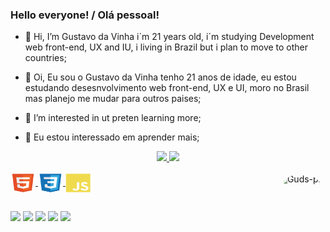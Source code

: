 ### Hello everyone! / Olá pessoal!
  
- 👋 Hi, I’m Gustavo da Vinha i´m 21 years old, i´m studying Development web front-end, UX and IU, i living in Brazil but i plan to move to other countries;
- 👋 Oi, Eu sou o Gustavo da Vinha tenho 21 anos de idade, eu estou estudando desesnvolvimento web front-end, UX e UI, moro no Brasil mas planejo me mudar para outros paises;

- 👀 I’m interested in ut preten learning more;  
- 👀 Eu estou interessado em aprender mais;

<div align="center">
  <a href="https://github.com/GustavodaVinha">
  <img height="145em" src="https://github-readme-stats.vercel.app/api?username=GustavodaVinha&show_icons=true&theme=tokyonight&include_all_commits=true&count_private=true"/>
  <img height="120em" src="https://github-readme-stats.vercel.app/api/top-langs/?username=GustavodaVinha&layout=compact&langs_count=7&theme=tokyonight"/>
</div>
  
  <div style="display: inline_block"><br>
  <img align="center" alt="Guds-HTML" height="30" width="40" src="https://raw.githubusercontent.com/devicons/devicon/master/icons/html5/html5-original.svg">
  <img align="center" alt="Guds-CSS" height="30" width="40" src="https://raw.githubusercontent.com/devicons/devicon/master/icons/css3/css3-original.svg">
  <img align="right" alt="Guds-pic" height="225" style="border-radius:50px;" src="https://i.picasion.com/pic92/4bfd2cdd4210d6ad5b721ce69dc887f7.gif">
  <img align="center" alt="Rafa-Js" height="30" width="40" src="https://raw.githubusercontent.com/devicons/devicon/master/icons/javascript/javascript-plain.svg">
</div>
  
  ##
  
<div> 
  <a href="https://instagram.com" target="_blank"><img src="https://img.shields.io/badge/-Instagram-%23E4405F?style=for-the-badge&logo=instagram&logoColor=white" target="_blank"></a>
 	<a href="https://www.twitch.tv/gudssssss" target="_blank"><img src="https://img.shields.io/badge/Twitch-9146FF?style=for-the-badge&logo=twitch&logoColor=white" target="_blank"></a>
  <a href = "mailto:gustavovinha722@gmail.com"><img src="https://img.shields.io/badge/-Gmail-%23333?style=for-the-badge&logo=gmail&logoColor=white" target="_blank"></a>
  <a href="https://www.linkedin.com/in/gustavo-da-vinha-7836a6187/" target="_blank"><img src="https://img.shields.io/badge/-LinkedIn-%230077B5?style=for-the-badge&logo=linkedin&logoColor=white" target="_blank"></a> 
  <a href="https://open.spotify.com/user/gustavodavinha" target="_blank"><img src="https://img.shields.io/badge/Spotify-1ED760?&style=for-the-badge&logo=spotify&logoColor=white" target="_blank"></a>

</div>
